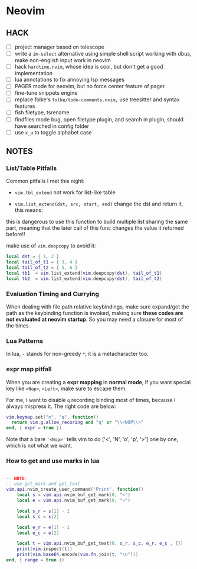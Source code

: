 # Neovim

## HACK

- [ ] project manager based on telescope
- [ ] write a `im-select` alternative using simple shell script working with dbus, make non-english input work in neovim
- [ ] hack `hardtime.nvim`, whose idea is cool, but don't get a good implementation
- [ ] lua annotations to fix annoying lsp messages
- [ ] PAGER mode for neovim, but no force center feature of pager
- [ ] fine-tune snippets engine
- [ ] replace folke's `folke/todo-comments.nvim,` use treesitter and syntax features
- [ ] fish filetype, tsrename
- [ ] findfiles mode bug, open filetype plugin, and search in plugin, should have searched in config folder
- [ ] use `x_u` to toggle alphabet case

## NOTES

### List/Table Pitfalls

Common pitfalls I met this night:

- `vim.tbl_extend` not work for list-like table

- `vim.list_extend(dst, src, start, end)` change the dst and return it, this means:

this is dangerous to use this function to build multiple list sharing the same part, meaning that the later call of this func changes the value it returned before!!

make use of `vim.deepcopy` to avoid it:

```lua
local dst = { 1, 2 }
local tail_of_t1 = { 3, 4 }
local tail_of_t2 = { 5, 6 }
local tb1  = vim.list_extend(vim.deepcopy(dst), tail_of_t1)
local tb2  = vim.list_extend(vim.deepcopy(dst), tail_of_t2)
```

### Evaluation Timing and Currying

When dealing with file path relative keybindings, make sure expand/get the path as the keybinding function is invoked, making sure **these codes are not evaluated at neovim startup**. So you may need a closure for most of the times.

### Lua Patterns

In lua, `-` stands for non-greedy `*`; it is a metacharacter too.

### expr map pitfall

When you are creating a __expr mapping__ in __normal mode__, if you want special key like `<Nop>`, `<Left>`, make sure to escape them.

For me, I want to disable `q` recording binding most of times, because I always mispress it. The right code are below:

```lua
vim.keymap.set("n", "q", function()
  return vim.g.allow_recoring and "q" or "\\<NOP\\>"
end, { expr = true })
```

Note that a bare `'<Nop>'` tells vim to do ['<', 'N', 'o', 'p', '>'] one by one, which is not what we want.

### How to get and use marks in lua

```lua

-- NOTE:
-- use get_mark and get_text
vim.api.nvim_create_user_command('Print', function()
	local s = vim.api.nvim_buf_get_mark(0, "<")
	local e = vim.api.nvim_buf_get_mark(0, ">")

	local s_r = s[1] - 1
	local s_c = s[2]

	local e_r = e[1] - 1
	local e_c = e[2]

	local t = vim.api.nvim_buf_get_text(0, s_r, s_c, e_r, e_c , {})
	print(vim.inspect(t))
	print(vim.base64.encode(vim.fn.join(t, "\n")))
end, { range = true })
```
